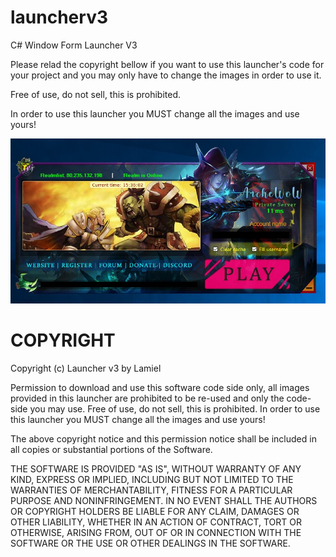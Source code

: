 # launcherv3
C# Window Form Launcher V3

Please relad the copyright bellow if you want to use this launcher's code for your project and you may only have to change the images in order to use it.

Free of use, do not sell, this is prohibited.

In order to use this launcher you MUST change all the images and use yours!

![Launcher Screenshot](launcher_screenshot.jpg)

# COPYRIGHT

Copyright (c) Launcher v3 by Lamiel

Permission to download and use this software code side only, all images provided in this launcher are prohibited to be re-used and only the code-side you may use.
Free of use, do not sell, this is prohibited. In order to use this launcher you MUST change all the images and use yours!

The above copyright notice and this permission notice shall be included in all copies or substantial portions of the Software.

THE SOFTWARE IS PROVIDED "AS IS", WITHOUT WARRANTY OF ANY KIND, EXPRESS OR IMPLIED, INCLUDING BUT NOT LIMITED TO THE WARRANTIES OF MERCHANTABILITY, 
FITNESS FOR A PARTICULAR PURPOSE AND NONINFRINGEMENT. IN NO EVENT SHALL THE AUTHORS OR COPYRIGHT HOLDERS BE LIABLE FOR ANY CLAIM, 
DAMAGES OR OTHER LIABILITY, WHETHER IN AN ACTION OF CONTRACT, TORT OR OTHERWISE, ARISING FROM, 
OUT OF OR IN CONNECTION WITH THE SOFTWARE OR THE USE OR OTHER DEALINGS IN THE SOFTWARE.